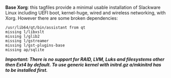 **Base Xorg**: this tagfiles provide a minimal usable installation of Slackware Linux including UEFI boot, kernel-huge, wired and wireless networking, with Xorg. However there are some broken dependencies:

```
/usr/lib64/qt/bin/assistant from qt
missing l/libxslt
missing l/glib2
missing l/gstreamer
missing l/gst-plugins-base
missing ap/sqlite
```

***Important:
There is no support for RAID, LVM, Luks and filesystems other then Ext4 by default.
To use generic kernel with initrd.gz a/mkinitrd has to be installed first.***

